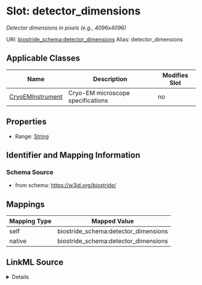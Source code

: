 

# Slot: detector_dimensions 


_Detector dimensions in pixels (e.g., 4096x4096)_





URI: [biostride_schema:detector_dimensions](https://w3id.org/biostride/schema/detector_dimensions)
Alias: detector_dimensions

<!-- no inheritance hierarchy -->





## Applicable Classes

| Name | Description | Modifies Slot |
| --- | --- | --- |
| [CryoEMInstrument](CryoEMInstrument.md) | Cryo-EM microscope specifications |  no  |






## Properties

* Range: [String](String.md)




## Identifier and Mapping Information






### Schema Source


* from schema: https://w3id.org/biostride/




## Mappings

| Mapping Type | Mapped Value |
| ---  | ---  |
| self | biostride_schema:detector_dimensions |
| native | biostride_schema:detector_dimensions |




## LinkML Source

<details>
```yaml
name: detector_dimensions
description: Detector dimensions in pixels (e.g., 4096x4096)
from_schema: https://w3id.org/biostride/
rank: 1000
alias: detector_dimensions
owner: CryoEMInstrument
domain_of:
- CryoEMInstrument
range: string

```
</details>